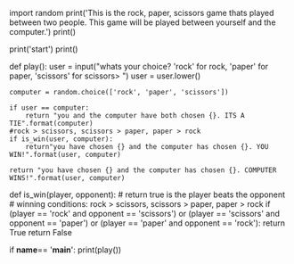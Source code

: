 import random
print('This is the rock, paper, scissors game thats played between two people. This game will be played between yourself and the computer.')
print()

print('start')
print()

def play():
    user = input("whats your choice? 'rock' for rock, 'paper' for paper, 'scissors' for scissors> ")
    user = user.lower()
    
    computer = random.choice(['rock', 'paper', 'scissors'])
    
    if user == computer:
        return "you and the computer have both chosen {}. ITS A TIE".format(computer)
    #rock > scissors, scissors > paper, paper > rock 
    if is_win(user, computer):
        return"you have chosen {} and the computer has chosen {}. YOU WIN!".format(user, computer)
    
    return "you have chosen {} and the computer has chosen {}. COMPUTER WINS!".format(user, computer)
    
def is_win(player, opponent):
    # return true is the player beats the opponent
    # winning conditions: rock > scissors, scissors > paper, paper > rock
    if (player == 'rock' and opponent == 'scissors') or (player == 'scissors' and opponent == 'paper') or (player == 'paper' and opponent == 'rock'):
            return True
    return False

if __name__== '__main__':
    print(play())
                            
                         
